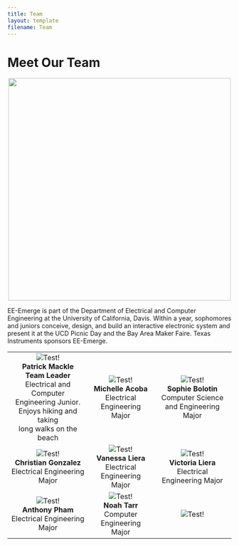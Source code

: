 ```yaml
---
title: Team
layout: template
filename: Team
--- 
```



# Meet Our Team
<p align="center"> 
<img src="https://github.com/pmackle/EE-Emerge-2020-FourFace/blob/master/Documentation/Photos/team.png" width="500">
</p>

  EE-Emerge is part of the Department of Electrical and Computer Engineering at the University of California, Davis. Within a year, sophomores and juniors conceive, design, and build an interactive electronic system and present it at the UCD Picnic Day and the Bay Area Maker Faire. Texas Instruments sponsors EE-Emerge.



| | | |
|:-------------------------:|:-------------------------:|:-------------------------:|
|![Test!](https://github.com/pmackle/EE-Emerge-2020-FourFace/blob/master/Documentation/Photos/patrick.png?raw=true)<br/> **Patrick Mackle** <br/> **Team Leader** <br/> Electrical and Computer Engineering Junior.<br/> Enjoys hiking and taking <br/> long walks on the beach |  ![Test!](https://github.com/pmackle/EE-Emerge-2020-FourFace/blob/master/docs/Images/C.png?raw=true)<br/>**Michelle Acoba** <br/> Electrical Engineering Major|![Test!](https://github.com/pmackle/EE-Emerge-2020-FourFace/blob/master/docs/Images/C.png?raw=true)<br/>**Sophie Bolotin** <br/> Computer Science and Engineering Major|
|![Test!](https://github.com/pmackle/EE-Emerge-2020-FourFace/blob/master/Documentation/Photos/christian.png?raw=true)<br/>**Christian Gonzalez** <br/> Electrical Engineering Major |  ![Test!](https://github.com/pmackle/EE-Emerge-2020-FourFace/blob/master/vanessa3.png?raw=true)<br/>**Vanessa Liera** <br/> Electrical Engineering Major|![Test!](https://github.com/pmackle/EE-Emerge-2020-FourFace/blob/master/Documentation/Photos/victoria2.png?raw=true)<br/>**Victoria Liera** <br/> Electrical Engineering Major|
|![Test!](https://github.com/pmackle/EE-Emerge-2020-FourFace/blob/master/docs/Images/C.png?raw=true)<br/> **Anthony Pham** <br/> Electrical Engineering Major |  ![Test!](https://github.com/pmackle/EE-Emerge-2020-FourFace/blob/master/docs/Images/C.png?raw=true)<br/>**Noah Tarr** <br/> Computer Engineering Major|![Test!](https://github.com/pmackle/EE-Emerge-2020-FourFace/blob/master/docs/Images/C.png?raw=true)|
